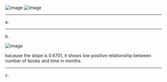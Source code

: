 ![image](https://github.com/user-attachments/assets/ba9c20fd-4aab-4761-8677-1344a3ffd618)
![image](https://github.com/user-attachments/assets/a009d4b5-2034-4430-8a7b-720a5ae0a3bf)

_____
a.



_____
b.

![image](https://github.com/user-attachments/assets/8fa37ebd-c395-4c30-aaac-540038be1e7a)

bacause the slope is 0.6701, it shows low positive relationship between number of books and time in months.

_____
c.
